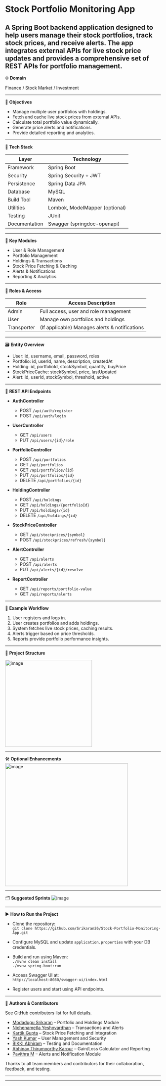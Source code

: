 
# Stock Portfolio Monitoring App

A Spring Boot backend application designed to help users manage their stock portfolios, track stock prices, and receive alerts. The app integrates external APIs for live stock price updates and provides a comprehensive set of REST APIs for portfolio management.
------------------------------------------------------------------------------------------------

🌐 **Domain**

Finance / Stock Market / Investment

------------------------------------------------------------------------------------------------

🎯 **Objectives**

- Manage multiple user portfolios with holdings.
- Fetch and cache live stock prices from external APIs.
- Calculate total portfolio value dynamically.
- Generate price alerts and notifications.
- Provide detailed reporting and analytics.

------------------------------------------------------------------------------------------------

🧱 **Tech Stack**

| Layer       | Technology                      |
|-------------|--------------------------------|
| Framework   | Spring Boot                    |
| Security    | Spring Security + JWT          |
| Persistence | Spring Data JPA                |
| Database    | MySQL                         |
| Build Tool  | Maven                         |
| Utilities   | Lombok, ModelMapper (optional)|
| Testing     | JUnit                         |
| Documentation | Swagger (springdoc-openapi)  |

------------------------------------------------------------------------------------------------

🧩 **Key Modules**

- User & Role Management
- Portfolio Management
- Holdings & Transactions
- Stock Price Fetching & Caching
- Alerts & Notifications
- Reporting & Analytics

------------------------------------------------------------------------------------------------

🔐 **Roles & Access**

| Role       | Access Description                             |
|------------|------------------------------------------------|
| Admin      | Full access, user and role management          |
| User       | Manage own portfolios and holdings             |
| Transporter| (If applicable) Manages alerts & notifications |

------------------------------------------------------------------------------------------------

🗃 **Entity Overview**

- User: id, username, email, password, roles
- Portfolio: id, userId, name, description, createdAt
- Holding: id, portfolioId, stockSymbol, quantity, buyPrice
- StockPriceCache: stockSymbol, price, lastUpdated
- Alert: id, userId, stockSymbol, threshold, active

------------------------------------------------------------------------------------------------

🔁 **REST API Endpoints**

- **AuthController**
  - POST `/api/auth/register`
  - POST `/api/auth/login`

- **UserController**
  - GET `/api/users`
  - PUT `/api/users/{id}/role`

- **PortfolioController**
  - POST `/api/portfolios`
  - GET `/api/portfolios`
  - GET `/api/portfolios/{id}`
  - PUT `/api/portfolios/{id}`
  - DELETE `/api/portfolios/{id}`

- **HoldingController**
  - POST `/api/holdings`
  - GET `/api/holdings/{portfolioId}`
  - PUT `/api/holdings/{id}`
  - DELETE `/api/holdings/{id}`

- **StockPriceController**
  - GET `/api/stockprices/{symbol}`
  - POST `/api/stockprices/refresh/{symbol}`

- **AlertController**
  - GET `/api/alerts`
  - POST `/api/alerts`
  - PUT `/api/alerts/{id}/resolve`

- **ReportController**
  - GET `/api/reports/portfolio-value`
  - GET `/api/reports/alerts`

------------------------------------------------------------------------------------------------

🧪 **Example Workflow**

1. User registers and logs in.
2. User creates portfolios and adds holdings.
3. System fetches live stock prices, caching results.
4. Alerts trigger based on price thresholds.
5. Reports provide portfolio performance insights.

------------------------------------------------------------------------------------------------

📁 **Project Structure**

<img width="281" alt="image" src="https://github.com/user-attachments/assets/d3620fc5-01ce-40d2-aa67-c746ffd4cb8d" />


------------------------------------------------------------------------------------------------

🛠 **Optional Enhancements**
<img width="397" alt="image" src="https://github.com/user-attachments/assets/89661a97-a9e2-4799-a997-aae3dcf26200" />

------------------------------------------------------------------------------------------------

🗂 **Suggested Sprints**
![image](https://github.com/user-attachments/assets/006ea68c-3046-4c5f-9c22-e8310f62bd98)

------------------------------------------------------------------------------------------------
▶️ **How to Run the Project**

- Clone the repository:  
  `git clone https://github.com/Srikaran26/Stock-Portfolio-Monitoring-App.git`

- Configure MySQL and update `application.properties` with your DB credentials.

- Build and run using Maven:  
  `./mvnw clean install`  
  `./mvnw spring-boot:run`

- Access Swagger UI at:  
  `http://localhost:8080/swagger-ui/index.html`

- Register users and start using API endpoints.

------------------------------------------------------------------------------------------------

👥 **Authors & Contributors**

See GitHub contributors list for full details.
- [Modadugu Srikaran](https://github.com/Srikaran26) – Portfolio and Holdings Module  
- [Nichenametla Yeshovardhan](https://github.com/ny3377) – Transactions and Alerts  
- [Kartik Gupta](https://github.com/Srikaran26) – Stock Price Fetching and Integration  
- [Yash Kumar](https://github.com/venomyash-02) – User Management and Security  
- [BIKKI Abhiram](https://github.com/BIKKIABHIRAM) – Testing and Documentation  
- [Abhinav Thirumoorthy Karpur](https://github.com/at5707) – Gain/Loss Calculator and Reporting  
- [Pavithra M](https://github.com/Pavithramutharasu) – Alerts and Notification Module  

Thanks to all team members and contributors for their collaboration, feedback, and testing.

------------------------------------------------------------------------------------------------
------------------------------------------------------------------------------------------------
